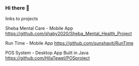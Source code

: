 ### Hi there 👋

links to projects

Sheba Mental Care - Mobile App
https://github.com/shaby2020/Sheba_Mental_Health_Project

Run Time - Mobile App
https://github.com/sunshavit/RunTime

POS System - Desktop App Built in Java
https://github.com/HilaTewel/POSproject
